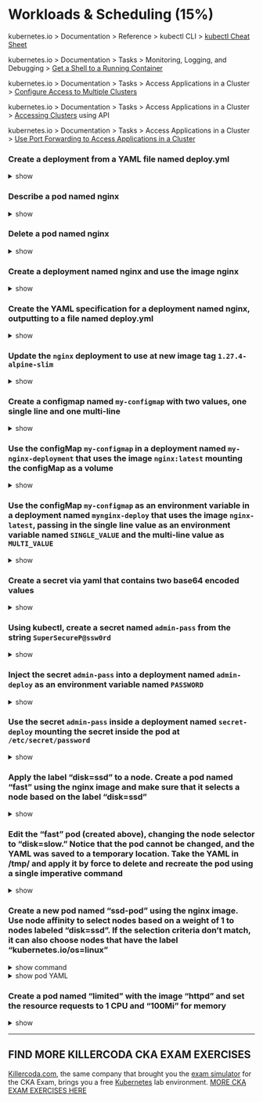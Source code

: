 # Workloads & Scheduling (15%)

kubernetes.io > Documentation > Reference > kubectl CLI > [kubectl Cheat Sheet](https://kubernetes.io/docs/reference/kubectl/cheatsheet/)

kubernetes.io > Documentation > Tasks > Monitoring, Logging, and Debugging > [Get a Shell to a Running Container](https://kubernetes.io/docs/tasks/debug-application-cluster/get-shell-running-container/)

kubernetes.io > Documentation > Tasks > Access Applications in a Cluster > [Configure Access to Multiple Clusters](https://kubernetes.io/docs/tasks/access-application-cluster/configure-access-multiple-clusters/)

kubernetes.io > Documentation > Tasks > Access Applications in a Cluster > [Accessing Clusters](https://kubernetes.io/docs/tasks/access-application-cluster/access-cluster/) using API

kubernetes.io > Documentation > Tasks > Access Applications in a Cluster > [Use Port Forwarding to Access Applications in a Cluster](https://kubernetes.io/docs/tasks/access-application-cluster/port-forward-access-application-cluster/)

### Create a deployment from a YAML file named deploy.yml

<details><summary>show</summary>
<p>

```bash
# create the yaml file
kubectl create deploy my-deployment --image nginx --dry-run=client -o yaml > deploy.yml

# create the resource from the yaml spec
kubectl apply -f deploy.yml
```

</p>
</details>

### Describe a pod named nginx

<details><summary>show</summary>
<p>

```bash
# create a pod named nginx
k run nginx --image nginx

# describe the pod
k describe po nginx
```

</p>
</details>

### Delete a pod named nginx

<details><summary>show</summary>
<p>

```bash
kubectl delete po nginx
```

</p>
</details>

### Create a deployment named nginx and use the image nginx

<details><summary>show</summary>
<p>

```bash
kubectl create deploy nginx --image=nginx
```

</p>
</details>

### Create the YAML specification for a deployment named nginx, outputting to a file named deploy.yml

<details><summary>show</summary>
<p>

```bash
kubectl create deployment nginx --image=nginx --dry-run -o yaml > deploy.yml
```

</p>
</details>

### Update the `nginx` deployment to use at new image tag `1.27.4-alpine-slim`

<details><summary>show</summary>
<p>

```bash
# list the deployments
k get deploy

# patch the deployment
kubectl set image deploy nginx nginx=nginx:1.27.4-alpine-slim

# verify that the new image is set
k get deploy nginx -o yaml | grep image:
```

</p>
</details>


### Create a configmap named `my-configmap` with two values, one single line and one multi-line

<details><summary>show</summary>
<p>

```bash
# create a configmap with a siingle line and a multi-line
cat <<EOF | kubectl apply -f -
apiVersion: v1
kind: ConfigMap
metadata:
  name: my-configmap
data:
  single: "This is a single line value"
  multi: |
    This is a multi-line value.
    It spans multiple lines.
    You can include as many lines as needed.
EOF

# view the configmap data in the cluster
kubectl describe cm my-configmap


```

</p>
</details>

### Use the configMap `my-configmap` in a deployment named `my-nginx-deployment` that uses the image `nginx:latest` mounting the configMap as a volume

<details><summary>show</summary>
<p>

```yaml
apiVersion: apps/v1
kind: Deployment
metadata:
  name: my-nginx-deployment
spec:
  replicas: 1
  selector:
    matchLabels:
      app: nginx
  template:
    metadata:
      labels:
        app: nginx
    spec:
      containers:
      - name: nginx
        image: nginx:latest
        volumeMounts:
        - name: config-volume
          mountPath: /etc/config
          readOnly: true
      volumes:
      - name: config-volume
        configMap:
          name: my-configmap
```

</p>
</details>

### Use the configMap `my-configmap` as an environment variable in a deployment named `mynginx-deploy` that uses the image `nginx-latest`, passing in the single line value as an environment variable named `SINGLE_VALUE` and the multi-line value as `MULTI_VALUE`

<details><summary>show</summary>
<p>

```yaml
apiVersion: apps/v1
kind: Deployment
metadata:
  name: mynginx-deploy
spec:
  replicas: 1
  selector:
    matchLabels:
      app: nginx
  template:
    metadata:
      labels:
        app: nginx
    spec:
      containers:
      - name: nginx
        image: nginx:latest
        env:
        - name: SINGLE_VALUE
          valueFrom:
            configMapKeyRef:
              name: my-configmap
              key: single
        - name: MULTI_VALUE
          valueFrom:
            configMapKeyRef:
              name: my-configmap
              key: multi

```

</p>
</details>

### Create a secret via yaml that contains two base64 encoded values

<details><summary>show</summary>
<p>

```bash
# create two base64 encoded strings
echo -n 'secret' | base64

echo -n 'anothersecret' | base64

# create a file named secret.yml
apiVersion: v1
kind: Secret
metadata:
  name: my-secret
type: Opaque
data:
  secretkey1: <base64 String 1>
  secretkey2: <base64 String 2>

# create a secret
kubectl create -f secretl.yml
```

</p>
</details>

### Using kubectl, create a secret named `admin-pass` from the string `SuperSecureP@ssw0rd`

<details><summary>show</summary>
<p>

```bash
# create a secret from the string `SuperSecureP@ssw0rd`
kubectl create secret generic admin-pass --from-literal=password=SuperSecureP@ssw0rd
```

</p>
</details>

### Inject the secret `admin-pass` into a deployment named `admin-deploy` as an environment variable named `PASSWORD`

<details><summary>show</summary>
<p>

```yaml
apiVersion: apps/v1
kind: Deployment
metadata:
  name: admin-deploy
spec:
  replicas: 1
  selector:
    matchLabels:
      app: secret-app
  template:
    metadata:
      labels:
        app: secret-app
    spec:
      containers:
        - name: my-container
          image: nginx
          env:
            - name: PASSWORD
              valueFrom:
                secretKeyRef:
                  name: my-secret
                  key: password
```

</p>
</details>

### Use the secret `admin-pass` inside a deployment named `secret-deploy` mounting the secret inside the pod at `/etc/secret/password`

<details><summary>show</summary>
<p>

```yaml
apiVersion: apps/v1
kind: Deployment
metadata:
  name: secret-deploy
spec:
  replicas: 1
  selector:
    matchLabels:
      app: secret-app
  template:
    metadata:
      labels:
        app: secret-app
    spec:
      containers:
        - name: my-container
          image: nginx
          volumeMounts:
            - name: secret-volume
              mountPath: "/etc/secret"
              readOnly: true
      volumes:
        - name: secret-volume
          secret:
            secretName: my-secret
```

</p>
</details>

### Apply the label “disk=ssd” to a node. Create a pod named “fast” using the nginx image and make sure that it selects a node based on the label “disk=ssd”

<details><summary>show</summary>
<p>

```bash
# label the node named 'node01'
kubectl label no node01 "disk=ssd"

# create the pod YAML for pod named 'fast'
kubectl run fast --image nginx --dry-run=client -o yaml > fast.yaml
```

```yaml
# fast.yaml
apiVersion: v1
kind: Pod
metadata:
  creationTimestamp: null
  labels:
    run: fast
  name: fast
spec:
  nodeSelector: ### ADD THIS LINE
    disk: ssd   ### ADD THIS LINE
  containers:
  - image: nginx
    name: fast
```

</p>
</details>


### Edit the “fast” pod (created above), changing the node selector to “disk=slow.” Notice that the pod cannot be changed, and the YAML was saved to a temporary location. Take the YAML in /tmp/ and apply it by force to delete and recreate the pod using a single imperative command

<details><summary>show</summary>
<p>

```bash
# edit the pod
kubectl edit po fast
```

```yaml
# edit fast pod
apiVersion: v1
kind: Pod
metadata:
  creationTimestamp: null
  labels:
    run: fast
  name: fast
spec:
  nodeSelector:
    disk: slow  ### CHANGE THIS LINE
  containers:
  - image: nginx
    name: fast
```

```bash
# output will look similar to the following:
# :error: pods "fast" is invalid
# A copy of your changes has been stored to "/tmp/kubectl-edit-136974717.yaml"
# error: Edit cancelled, no valid changes were saved.

# replace and recreate the pod
k replace -f /tmp/kubectl-edit-136974717.yaml --force
```

</p>
</details>

### Create a new pod named “ssd-pod” using the nginx image. Use node affinity to select nodes based on a weight of 1 to nodes labeled “disk=ssd”. If the selection criteria don’t match, it can also choose nodes that have the label “kubernetes.io/os=linux”

<details><summary>show command</summary>
<p>

```bash
# create the YAML for a pod named 'ssd-pod'
kubectl run ssd-pod --image nginx --dry-run=client -o yaml > pod.yaml
```

</p>
</details>

<details><summary>show pod YAML</summary>
<p>

```yaml
# pod.yaml file
apiVersion: v1
kind: Pod
metadata:
  creationTimestamp: null
  labels:
    run: ssd-pod
  name: ssd-pod
spec:
############## START HERE ############################
  affinity:
    nodeAffinity:
      requiredDuringSchedulingIgnoredDuringExecution:
        nodeSelectorTerms:
        - matchExpressions:
          - key: kubernetes.io/os
            operator: In
            values:
            - linux
      preferredDuringSchedulingIgnoredDuringExecution:
      - weight: 1
        preference:
          matchExpressions:
          - key: disk
            operator: In
            values:
            - ssd
############## END HERE ############################
  containers:
  - image: nginx
    name: ssd-pod
```

</p>
</details>

### Create a pod named “limited” with the image “httpd” and set the resource requests to 1 CPU and “100Mi” for memory

<details><summary>show</summary>
<p>

```bash
# create the yaml for a pod
k run limited --image httpd --dry-run=client -o yaml > pod.yaml
```

Add the YAML for resources requests to the YAML file. Here is the complete file.
```yaml
apiVersion: v1
kind: Pod
metadata:
  name: limited
spec:
  containers:
  - name: httpd
    image: httpd
    resources:
      requests:
        cpu: "500m"
        memory: "100Mi"
```

Create the pod from the YAML file
```bash
# create the pod from `pod.yaml` file
k create -f pod.yaml

# list the pods to see the pod is now running
k get po

```

</p>
</details>

---

## FIND MORE KILLERCODA CKA EXAM EXERCISES
[Killercoda.com](https://killercoda.com), the same company that brought you the [exam simulator](https://killer.sh) for the CKA Exam, brings you a free [Kubernetes](https://kubernetes.io/) lab environment.
[MORE CKA EXAM EXERCISES HERE](https://killercoda.com/cka)